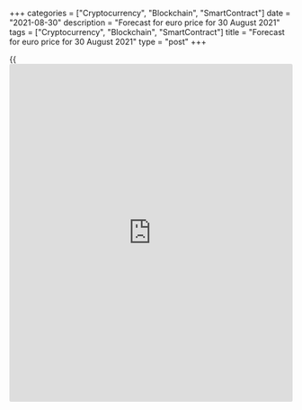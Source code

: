 +++
categories = ["Cryptocurrency", "Blockchain", "SmartContract"]
date = "2021-08-30"
description = "Forecast for euro price for 30 August 2021"
tags = ["Cryptocurrency", "Blockchain", "SmartContract"]
title = "Forecast for euro price for 30 August 2021"
type = "post"
+++

{{<iframe id="large-banner" src="https://www.bounty.group/#slide=21.0" width="100%" height="600" scrolling="no" style="border: 0px solid rgb(216, 221, 230); border-radius: 3px;">}}

2021-08-30

2021-08-30

Euro grows on rumors. Forecast as of 30.08.2021Dmitri Demidenko

Jerome Powell said nothing that could inspire [EURUSD][1] bulls, but the
pair's quotes grew all the same. Might the reason be a forecast for
European inflation? Let’s discuss that and make a trading plan.

## Weekly fundamental forecast for euro

Like the gold price depends on what the Fed thinks about inflation and
not inflation itself, the dollar rate depends on how the market
interprets Powell's statements and not his statements. The Fed president
didn't voice concern about Delta, saying the US economy had every chance
to return to full employment despite the short-term risk. He made a
hawkish statement that a QE taper would most likely start in 2021.
However, Treasury yields slumped, stock indexes grew, and [EURUSD][1]
quotes rocketed to 1.18.

Powell had found the right words to convince [investor](https://www.fintechee.com/tutorial-for-forex-trading/investor-mode/)s that monetary
stimuli would be withdrawn slowly, so his address at Jackson Hole was
taken as market-friendly. The Fed chair underscored that inflation was
temporary and there was no connection between QE withdrawal and the
beginning of a federal funds rate hike as the central bank had set quite
a different criterion for increasing borrowing costs. That's good [news](https://www.letsplayfx.com/blog/forex-news-website/)
for high-risk assets, but why the euro is growing isn't quite obvious.

The Fed's intention to normalize monetary [policy](https://www.fintechee.com/policy/) and the ECB's passivity
raised the discount on the overnight rate to borrow the euro instead of
dollars earlier in August to the highest since 2020. To finance a carry
trade, the euro rate is -0.48%, and the dollar rate is +0.09%. In 2021,
carry trades funded by the euro produced returns for 17 out of 23
emerging currencies. Using the USD delivered losses for 15 of them.

### Carry trade rates

 _Source: Bloomberg._

The euro and the yen are currently the main funding currencies, and the
global risk appetite's boost is supposed to weaken them. At the same
time, treasury yields are falling, which doesn't let the dollar spread
wings. However, [EURUSD][1] bears will be able to claw back losses if US
labor stats exceed expectations.

Bloomberg experts forecast that non-farm payrolls will grow by as little
as 750 thousand in August. That's more than in most months of the year
but less than in June and July when the increase was +1 million.

### US employment dynamics

 _Source: Bloomberg._

### Weekly trading plan for [EURUSD][1]

Moderate US employment forecasts and expectations of the eurozone's
consumer prices boost to 2.8%, their highest since 2012, support
[EURUSD][1] bulls as much as Jerome Powell's address at Jackson Hole.
The "buy the euro on rumors and sell it on facts" principle might be
realized once European inflation data are out. Weak data on Chinese
business activity and strong US employment stats can pressure the main
currency pair. On the whole, the [EURUSD][1]'s failure to hold above
1.18 will point to the buyer's weakness and become a reason for sales.



## Price chart of EURUSD in real time mode

The content of this article reflects the author’s opinion and does not
necessarily reflect the official position of LiteForex. The material
published on this page is provided for informational purposes only and
should not be considered as the provision of investment advice for the
purposes of Directive 2004/39/EC.

Rate this article:

{{value}}

( {{count}} {{title}} )

   1. my.liteforex.com/trading/chart?symbol=EURUSD&returnUrl=true